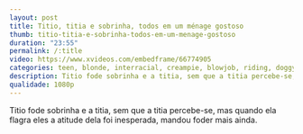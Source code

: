 ```yaml
---
layout: post
title: Titio, titia e sobrinha, todos em um ménage gostoso
thumb: titio-titia-e-sobrinha-todos-em-um-menage-gostoso
duration: "23:55"
permalink: /:title
video: https://www.xvideos.com/embedframe/66774905
categories: teen, blonde, interracial, creampie, blowjob, riding, doggystyle, amateur, oil, masturbation, oral, big-ass, big-tits, big-cock, sobrinha
description: Titio fode sobrinha e a titia, sem que a titia percebe-se, mas quando ela flagra eles a atitude dela foi inesperada, mandou foder mais ainda.
qualidade: 1080p
---
```

Titio fode sobrinha e a titia, sem que a titia percebe-se, mas quando ela flagra eles a atitude dela foi inesperada, mandou foder mais ainda.